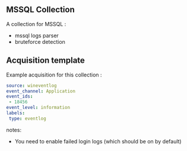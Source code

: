 ## MSSQL Collection

A collection for MSSQL :
 - mssql logs parser
 - bruteforce detection
 
 ## Acquisition template

Example acquisition for this collection :

```yaml
source: wineventlog
event_channel: Application
event_ids:
 - 18456
event_level: information
labels:
 type: eventlog
```

notes:
 -  You need to enable failed login logs (which should be on by default)